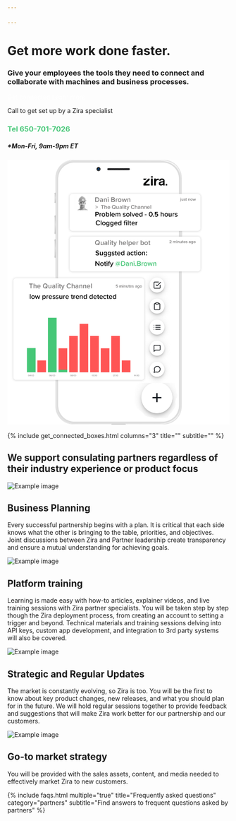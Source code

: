 ```yaml
---

---
```

<div class="uk-container uk-container-medium">
<div class="uk-child-width-1-2@m uk-grid-match uk-text-left uk-margin-medium-center uk-grid" data-uk-grid="" style="vertical-align: middle;">
<div class="uk-first-column">
  <div class="uk-text-left">
    <h1>
    Get more work done faster.
    </h1>
    <h3>
    Give your employees the tools they need to connect and collaborate with machines and business processes.
    </h3>
    <a style="color:white" class="uk-button uk-button-primary uk-button-large uk-margin-medium-top" href="https://my.zira.us">Get connected</a>
    <a style="color:white" class="uk-button uk-button-secondary uk-button-large uk-margin-medium-top" href="https://my.zira.us">Learn more</a>
    <p>Call to get set up by a Zira specialist<h3 style="color:#46c777">Tel 650-701-7026</h3><h5>*Mon-Fri, 9am-9pm ET</h5></p>
    </div>
</div>
<div class>
  <img src="/uploads/zira_demo_example.png">
</div>
</div>
</div>

<!-- {% include cta.html button_text="Get connected" button_url="https://my.zira.us" %} -->
<!-- Browse Topics. Connect your business and grow. -->
{% include get_connected_boxes.html columns="3" title="" subtitle="" %}
<div class="uk-container uk-container-medium">
<!-- paragraphs -->
<h2 class="uk-text-center">
We support consulating partners regardless of their industry experience or product focus
</h2>
<div class="uk-margin-large uk-panel">
<img class="uk-align-left uk-margin-remove-adjacent" src="/uploads/target-audience.png" width="80px"
height="150" alt="Example image">
<h2 class="white">Business Planning</h2>
<p class="white">
Every successful partnership begins with a plan. It is critical that each side knows what the other is
bringing to the table, priorities, and objectives. Joint discussions between Zira and Partner leadership
create transparency and ensure a mutual understanding for achieving goals.
</p>
</div>
<div class="uk-margin-large uk-panel">
<img class="uk-align-left uk-margin-remove-adjacent" src="/uploads/video-call.png" width="80px" height="150"
alt="Example image">
<h2 class="white">Platform training</h2>
<p class="white">
Learning is made easy with how-to articles, explainer videos, and live training sessions with Zira partner
specialists. You will be taken step by step though the Zira deployment process, from creating an account to
setting a trigger and beyond. Technical materials and training sessions delving into API keys, custom app
development, and integration to 3rd party systems will also be covered.
</p>
</div>
<div class="uk-margin-large uk-panel">
<img class="uk-align-left uk-margin-remove-adjacent" src="/uploads/fast.png" width="80px" height="150"
alt="Example image">
<h2 class="white">Strategic and Regular Updates</h2>
<p class="white">
The market is constantly evolving, so Zira is too. You will be the first to know about key product changes,
new releases, and what you should plan for in the future. We will hold regular sessions together to provide
feedback and suggestions that will make Zira work better for our partnership and our customers.
</p>
</div>
<div class="uk-margin-large uk-panel">
<img class="uk-align-left uk-margin-remove-adjacent" src="/uploads/pyramid.png" width="80px" height="150"
alt="Example image">
<h2 class="white">Go-to market strategy</h2>
<p class="white">
You will be provided with the sales assets, content, and media needed to effectively market Zira to new
customers.
</p>
</div>
</div>

<!-- faqs -->
{% include faqs.html multiple="true" title="Frequently asked questions" category="partners" subtitle="Find answers to
frequent questions asked by partners" %}
